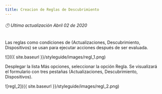 ```yaml
---
title: Creacion de Reglas de Descubrimiento
---
```

###### 🕐 Ultima actualización Abril 02 de 2020






Las reglas como condiciones de (Actualizaciones, Descubrimiento, Dispositivos) se usan para ejecutar acciones después de ser evaluada.

![]({{ site.baseurl }}/styleguide/images/regl_1.png)


Desplegar la lista Más opciones, seleccionar la opción Regla. Se visualizará el formulario con tres pestañas (Actualizaciones, Descubrimiento, Dispositivos).


![regl_2]({{ site.baseurl }}/styleguide/images/regl_2.png)
